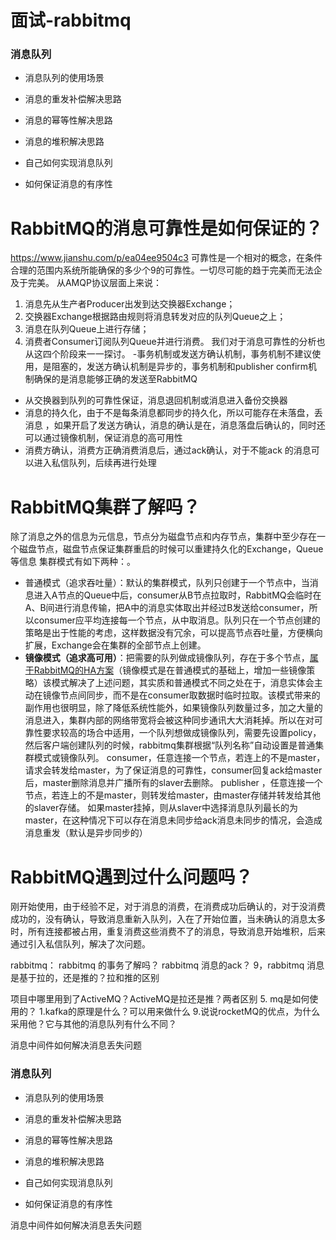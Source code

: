 面试-rabbitmq
===

### **消息队列**

*   消息队列的使用场景

*   消息的重发补偿解决思路

*   消息的幂等性解决思路

*   消息的堆积解决思路

*   自己如何实现消息队列

*   如何保证消息的有序性

# RabbitMQ的消息可靠性是如何保证的？
https://www.jianshu.com/p/ea04ee9504c3
可靠性是一个相对的概念，在条件合理的范围内系统所能确保的多少个9的可靠性。一切尽可能的趋于完美而无法企及于完美。
从AMQP协议层面上来说：

1.  消息先从生产者Producer出发到达交换器Exchange；
2.  交换器Exchange根据路由规则将消息转发对应的队列Queue之上；
3.  消息在队列Queue上进行存储；
4.  消费者Consumer订阅队列Queue并进行消费。
    我们对于消息可靠性的分析也从这四个阶段来一一探讨。
-事务机制或发送方确认机制，事务机制不建议使用，是阻塞的，发送方确认机制是异步的，事务机制和publisher confirm机制确保的是消息能够正确的发送至RabbitMQ
- 从交换器到队列的可靠性保证，消息退回机制或消息进入备份交换器
- 消息的持久化，由于不是每条消息都同步的持久化，所以可能存在未落盘，丢消息
，如果开启了发送方确认，消息的确认是在，消息落盘后确认的，同时还可以通过镜像机制，保证消息的高可用性
- 消费方确认，消费方正确消费消息后，通过ack确认，对于不能ack 的消息可以进入私信队列，后续再进行处理

# RabbitMQ集群了解吗？
除了消息之外的信息为元信息，节点分为磁盘节点和内存节点，集群中至少存在一个磁盘节点，磁盘节点保证集群重启的时候可以重建持久化的Exchange，Queue等信息
集群模式有如下两种：。

- 普通模式（追求吞吐量）：默认的集群模式，队列只创建于一个节点中，当消息进入A节点的Queue中后，consumer从B节点拉取时，RabbitMQ会临时在A、B间进行消息传输，把A中的消息实体取出并经过B发送给consumer，所以consumer应平均连接每一个节点，从中取消息。队列只在一个节点创建的策略是出于性能的考虑，这样数据没有冗余，可以提高节点吞吐量，方便横向扩展，Exchange会在集群的全部节点上创建。
- **镜像模式（追求高可用）**：把需要的队列做成镜像队列，存在于多个节点，[属于RabbitMQ的HA方案](http://www.rabbitmq.com/ha.html)（镜像模式是在普通模式的基础上，增加一些镜像策略）该模式解决了上述问题，其实质和普通模式不同之处在于，消息实体会主动在镜像节点间同步，而不是在consumer取数据时临时拉取。该模式带来的副作用也很明显，除了降低系统性能外，如果镜像队列数量过多，加之大量的消息进入，集群内部的网络带宽将会被这种同步通讯大大消耗掉。所以在对可靠性要求较高的场合中适用，一个队列想做成镜像队列，需要先设置policy，然后客户端创建队列的时候，rabbitmq集群根据“队列名称”自动设置是普通集群模式或镜像队列。
consumer，任意连接一个节点，若连上的不是master，请求会转发给master，为了保证消息的可靠性，consumer回复ack给master后，master删除消息并广播所有的slaver去删除。 
publisher ，任意连接一个节点，若连上的不是master，则转发给master，由master存储并转发给其他的slaver存储。 
如果master挂掉，则从slaver中选择消息队列最长的为master，在这种情况下可以存在消息未同步给ack消息未同步的情况，会造成消息重发（默认是异步同步的）

# RabbitMQ遇到过什么问题吗？
刚开始使用，由于经验不足，对于消息的消费，在消费成功后确认的，对于没消费成功的，没有确认，导致消息重新入队列，入在了开始位置，当未确认的消息太多时，所有连接都被占用，重复消费这些消费不了的消息，导致消息开始堆积，后来通过引入私信队列，解决了次问题。

rabbitmq：
rabbitmq 的事务了解吗？
rabbitmq 消息的ack？
9，rabbitmq 消息是基于拉的，还是推的？拉和推的区别


项目中哪里用到了ActiveMQ？ActiveMQ是拉还是推？两者区别
5.  mq是如何使用的？
1.kafka的原理是什么？可以用来做什么
9.说说rocketMQ的优点，为什么采用他？它与其他的消息队列有什么不同？


消息中间件如何解决消息丢失问题

### 消息队列

*   消息队列的使用场景

*   消息的重发补偿解决思路

*   消息的幂等性解决思路

*   消息的堆积解决思路

*   自己如何实现消息队列

*   如何保证消息的有序性

消息中间件如何解决消息丢失问题


